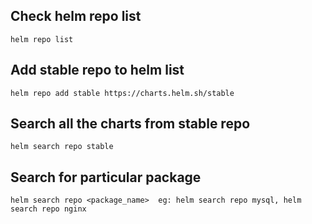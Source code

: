 ## Check helm repo list
    
    helm repo list
    
## Add stable repo to helm list
    
    helm repo add stable https://charts.helm.sh/stable
    
## Search all the charts from stable repo
    
    helm search repo stable
    
## Search for particular package

    helm search repo <package_name>  eg: helm search repo mysql, helm search repo nginx
